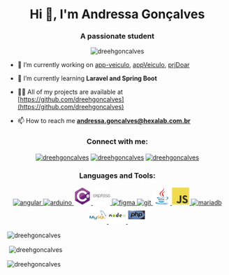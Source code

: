 <h1 align="center">Hi 👋, I'm Andressa Gonçalves</h1>
<h3 align="center">A passionate student</h3>

<p align="center"> <img src="https://komarev.com/ghpvc/?username=dreehgoncalves&label=Profile%20views&color=0e75b6&style=flat" alt="dreehgoncalves" /> </p>

- 🔭 I’m currently working on [app-veiculo](https://github.com/dreehgoncalves/app), [appVeiculo](https://github.com/giovanasilveiraa/appVeiculo), [prjDoar
](https://github.com/giovanasilveiraa/prjDoar)
- 🌱 I’m currently learning **Laravel and Spring Boot**

- 👨‍💻 All of my projects are available at [https://github.com/dreehgoncalves](https://github.com/dreehgoncalves)

- 📫 How to reach me **andressa.goncalves@hexalab.com.br**

<h3 align="center">Connect with me:</h3>
<p align="center">
<a href="https://linkedin.com/in/dreehgoncalves" target="blank"><img align="center" src="https://raw.githubusercontent.com/rahuldkjain/github-profile-readme-generator/master/src/images/icons/Social/linked-in-alt.svg" alt="dreehgoncalves" height="30" width="40" /></a>
<a href="https://fb.com/dreehgoncalves" target="blank"><img align="center" src="https://raw.githubusercontent.com/rahuldkjain/github-profile-readme-generator/master/src/images/icons/Social/facebook.svg" alt="dreehgoncalves" height="30" width="40" /></a>
<a href="https://instagram.com/dreehgoncalves" target="blank"><img align="center" src="https://raw.githubusercontent.com/rahuldkjain/github-profile-readme-generator/master/src/images/icons/Social/instagram.svg" alt="dreehgoncalves" height="30" width="40" /></a>
</p>

<h3 align="center">Languages and Tools:</h3>
<p align="center"> <a href="https://angular.io" target="_blank" rel="noreferrer"> <img src="https://angular.io/assets/images/logos/angular/angular.svg" alt="angular" width="40" height="40"/> </a> <a href="https://www.arduino.cc/" target="_blank" rel="noreferrer"> <img src="https://cdn.worldvectorlogo.com/logos/arduino-1.svg" alt="arduino" width="40" height="40"/> </a> <a href="https://www.w3schools.com/cs/" target="_blank" rel="noreferrer"> <img src="https://raw.githubusercontent.com/devicons/devicon/master/icons/csharp/csharp-original.svg" alt="csharp" width="40" height="40"/> </a> <a href="https://expressjs.com" target="_blank" rel="noreferrer"> <img src="https://raw.githubusercontent.com/devicons/devicon/master/icons/express/express-original-wordmark.svg" alt="express" width="40" height="40"/> </a> <a href="https://www.figma.com/" target="_blank" rel="noreferrer"> <img src="https://www.vectorlogo.zone/logos/figma/figma-icon.svg" alt="figma" width="40" height="40"/> </a> <a href="https://git-scm.com/" target="_blank" rel="noreferrer"> <img src="https://www.vectorlogo.zone/logos/git-scm/git-scm-icon.svg" alt="git" width="40" height="40"/> </a> <a href="https://www.java.com" target="_blank" rel="noreferrer"> <img src="https://raw.githubusercontent.com/devicons/devicon/master/icons/java/java-original.svg" alt="java" width="40" height="40"/> </a> <a href="https://developer.mozilla.org/en-US/docs/Web/JavaScript" target="_blank" rel="noreferrer"> <img src="https://raw.githubusercontent.com/devicons/devicon/master/icons/javascript/javascript-original.svg" alt="javascript" width="40" height="40"/> </a> <a href="https://mariadb.org/" target="_blank" rel="noreferrer"> <img src="https://www.vectorlogo.zone/logos/mariadb/mariadb-icon.svg" alt="mariadb" width="40" height="40"/> </a> <a href="https://www.mysql.com/" target="_blank" rel="noreferrer"> <img src="https://raw.githubusercontent.com/devicons/devicon/master/icons/mysql/mysql-original-wordmark.svg" alt="mysql" width="40" height="40"/> </a> <a href="https://nodejs.org" target="_blank" rel="noreferrer"> <img src="https://raw.githubusercontent.com/devicons/devicon/master/icons/nodejs/nodejs-original-wordmark.svg" alt="nodejs" width="40" height="40"/> </a> <a href="https://www.php.net" target="_blank" rel="noreferrer"> <img src="https://raw.githubusercontent.com/devicons/devicon/master/icons/php/php-original.svg" alt="php" width="40" height="40"/> </a></p>

<p><img align="center" src="https://github-readme-stats.vercel.app/api/top-langs?username=dreehgoncalves&show_icons=true&locale=en&layout=compact" alt="dreehgoncalves" /></p>

<p>&nbsp;<img align="center" src="https://github-readme-stats.vercel.app/api?username=dreehgoncalves&show_icons=true&locale=en" alt="dreehgoncalves" /></p>

<p><img align="center" src="https://github-readme-streak-stats.herokuapp.com/?user=dreehgoncalves&" alt="dreehgoncalves" /></p>


